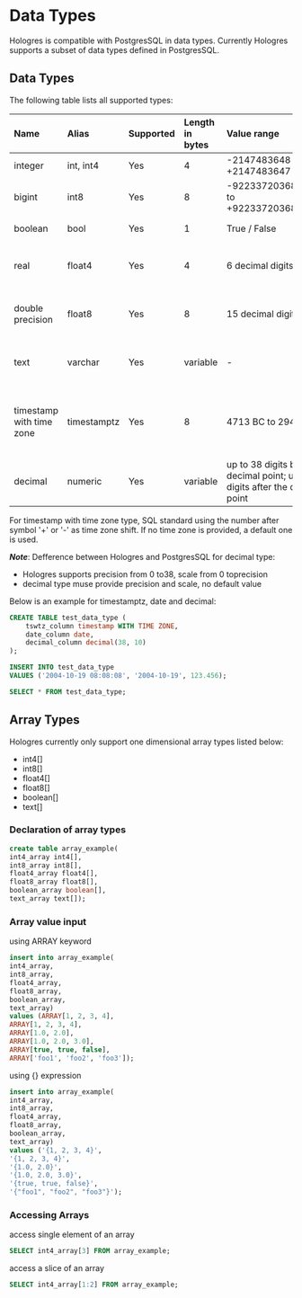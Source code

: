 # Data Types

Hologres is compatible with PostgresSQL in data types. Currently Hologres supports a subset of data types defined in PostgresSQL. 

## Data Types

The following table lists all supported types:

| Name                     | Alias       | Supported | Length in bytes | Value range                                                  | Description                                                  |
| :----------------------- | :---------- | :-------- | :-------------- | :----------------------------------------------------------- | :----------------------------------------------------------- |
| integer                  | int, int4   | Yes       | 4               | -2147483648 to +2147483647                                   | signed four bytes integer                                    |
| bigint                   | int8        | Yes       | 8               | -9223372036854775808 to +9223372036854775807                 | signed eight bytes integer                                   |
| boolean                  | bool        | Yes       | 1               | True / False                                                 | logical boolean                                              |
| real                     | float4      | Yes       | 4               | 6 decimal digits precision                                   | single precision floating-point number                       |
| double precision         | float8      | Yes       | 8               | 15 decimal digits precision                                  | double precision floating-point number                       |
| text                     | varchar     | Yes       | variable        | -                                                            | variable length character string                             |
| timestamp with time zone | timestamptz | Yes       | 8               | 4713 BC to 294276 AD                                         | date and time, including timezone, e.g '2004-10-19 10:23:54+02' |
| decimal                  | numeric     | Yes       | variable        | up to 38 digits before decimal point; up to 38 digits after the decimal point | exact numeric with selected precision                        |


For timestamp with time zone type, SQL standard using the number after symbol '+' or '-' as time zone shift. If no time zone is provided, a default one is used.

_**Note**_: Defference between Hologres and PostgresSQL for decimal type:

- Hologres supports precision from 0 to38, scale from 0 toprecision
- decimal type muse provide precision and scale, no default value


Below is an example for timestamptz, date and decimal:

```sql
CREATE TABLE test_data_type (
	tswtz_column timestamp WITH TIME ZONE,
	date_column date,
	decimal_column decimal(38, 10)
);

INSERT INTO test_data_type
VALUES ('2004-10-19 08:08:08', '2004-10-19', 123.456);

SELECT * FROM test_data_type;
```

## Array Types

Hologres currently only support one dimensional array types  listed below: 

- int4[]
- int8[]
- float4[]
- float8[]
- boolean[]
- text[]

### Declaration of array types


```sql
create table array_example(
int4_array int4[],
int8_array int8[],
float4_array float4[],
float8_array float8[],
boolean_array boolean[],
text_array text[]);
```

### Array value input

using ARRAY keyword

```sql
insert into array_example(
int4_array,
int8_array,
float4_array,
float8_array,
boolean_array,
text_array)
values (ARRAY[1, 2, 3, 4],
ARRAY[1, 2, 3, 4],
ARRAY[1.0, 2.0],
ARRAY[1.0, 2.0, 3.0],
ARRAY[true, true, false],
ARRAY['foo1', 'foo2', 'foo3']);
```

using {} expression

```sql
insert into array_example(
int4_array,
int8_array,
float4_array,
float8_array,
boolean_array,
text_array)
values ('{1, 2, 3, 4}',
'{1, 2, 3, 4}',
'{1.0, 2.0}',
'{1.0, 2.0, 3.0}',
'{true, true, false}',
'{"foo1", "foo2", "foo3"}');
```

### Accessing Arrays

access single element of an array

```sql
SELECT int4_array[3] FROM array_example;
```

access a slice of an array
```sql
SELECT int4_array[1:2] FROM array_example;
```